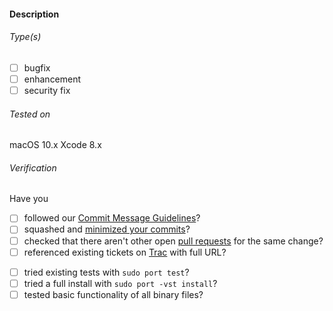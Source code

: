 #### Description

<!-- Note: it is best make pull requests from a branch rather than from master -->

###### Type(s)
<!-- update (title contains ": U(u)pdate to"), submission (new Portfile) and CVE Identifiers are auto-detected, replace [ ] with [x] to select -->

- [ ] bugfix
- [ ] enhancement
- [ ] security fix

###### Tested on
<!-- Generate version information with this command in shell:
    echo "macOS $(sw_vers -productVersion) $(sw_vers -buildVersion)"; echo "Xcode $(xcodebuild -version | awk '{print $NF}' | tr '\n' ' ')"
-->
macOS 10.x
Xcode 8.x

###### Verification <!-- (delete not applicable items) -->
Have you

- [ ] followed our [Commit Message Guidelines](https://trac.macports.org/wiki/CommitMessages)?
- [ ] squashed and [minimized your commits](https://guide.macports.org/#project.github)?
- [ ] checked that there aren't other open [pull requests](https://github.com/macports/macports-ports/pulls) for the same change?
- [ ] referenced existing tickets on [Trac](https://trac.macports.org/wiki/Tickets) with full URL?
<!-- Please don't open a new Trac ticket if you are submitting a pull request. -->
- [ ] tried existing tests with `sudo port test`?
- [ ] tried a full install with `sudo port -vst install`?
- [ ] tested basic functionality of all binary files?

<!-- Use "skip notification" (surrounded with []) to avoid notifying maintainers -->
